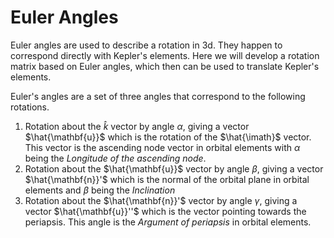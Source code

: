 # Euler Angles

Euler angles are used to describe a rotation in 3d. They happen to correspond directly with Kepler's elements. Here we will develop a rotation matrix based on Euler angles, which then can be used to translate Kepler's elements.

Euler's angles are a set of three angles that correspond to the following rotations.

1. Rotation about the $\hat{k}$ vector by angle $\alpha$, giving a vector $\hat{\mathbf{u}}$ which is the rotation of the $\hat{\imath}$ vector. This vector is the ascending node vector in orbital elements with $\alpha$ being the _Longitude of the ascending node_.
2. Rotation about the $\hat{\mathbf{u}}$ vector by angle $\beta$, giving a vector $\hat{\mathbf{n}}'$ which is the normal of the orbital plane in orbital elements and $\beta$ being the _Inclination_
3. Rotation about the $\hat{\mathbf{n}}'$ vector by angle $\gamma$, giving a vector $\hat{\mathbf{u}}''$ which is the vector pointing towards the periapsis. This angle is the _Argument of periapsis_ in orbital elements.
